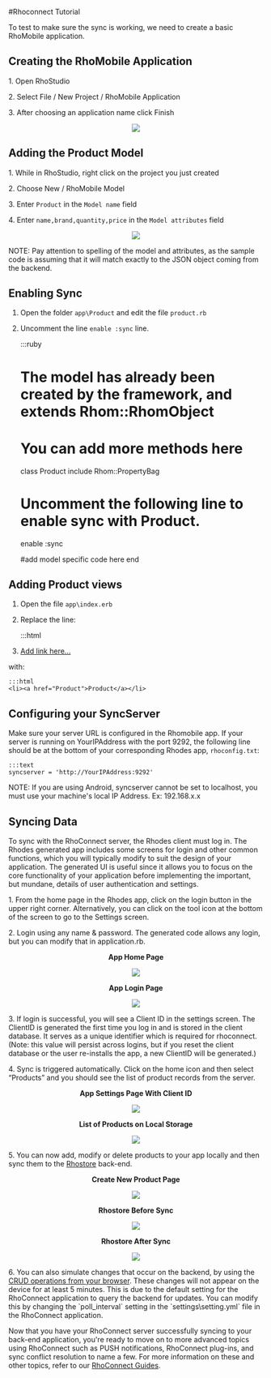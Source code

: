 #Rhoconnect Tutorial

To test to make sure the sync is working, we need to create a basic RhoMobile application.

## Creating the RhoMobile Application

<div class="row-fluid">
  <div class="span6">
    <p>1. Open RhoStudio</p>
    <p>2. Select File / New Project / RhoMobile Application</p>
    <p>3. After choosing an application name click Finish</p>
  </div>
  <div class="span4 offset2" style="text-align:center">
    <img src="https://s3.amazonaws.com/rhodocs/rhoconnect-tutorial/rhoconnect-client-new-project.png">
  </div>
</div>

## Adding the Product Model

<div class="row-fluid">
  <div class="span6">
    <p>1. While in RhoStudio, right click on the project you just created</p>
    <p>2. Choose New / RhoMobile Model</p>
    <p>3. Enter <code>Product</code> in the <code>Model name</code> field</p>
    <p>4. Enter <code>name,brand,quantity,price</code> in the <code>Model attributes</code> field</p>
  </div>
  <div class="span4 offset2" style="text-align:center">
    <img src="https://s3.amazonaws.com/rhodocs/rhoconnect-tutorial/rhoconnect-client-new-model.png">
  </div>
</div>

NOTE: Pay attention to spelling of the model and attributes, as the sample code is assuming that it will match exactly to the JSON object coming from the backend.

## Enabling Sync

1) Open the folder `app\Product` and edit the file `product.rb`

2) Uncomment the line `enable :sync` line.
        

    :::ruby
    # The model has already been created by the framework, and extends Rhom::RhomObject
    # You can add more methods here
    class Product
      include Rhom::PropertyBag

      # Uncomment the following line to enable sync with Product.
      enable :sync

      #add model specific code here
    end

## Adding Product views

1) Open the file `app\index.erb`

2) Replace the line: 

    :::html
    <li><a href="#">Add link here...</a></li>

with:

    :::html
    <li><a href="Product">Product</a></li>

## Configuring your SyncServer
Make sure your server URL is configured in the Rhomobile app. If your server is running on YourIPAddress with the port 9292, the following line should be at the bottom of your corresponding Rhodes app, `rhoconfig.txt`:

    :::text
    syncserver = 'http://YourIPAddress:9292'

NOTE: If you are using Android, syncserver cannot be set to localhost, you must use your machine's local IP Address. Ex: 192.168.x.x


## Syncing Data
To sync with the RhoConnect server, the Rhodes client must log in. The Rhodes generated app includes some screens for login and other common functions, which you will typically modify to suit the design of your application. The generated UI is useful since it allows you to focus on the core functionality of your application before implementing the important, but mundane, details of user authentication and settings.

<div class="row-fluid">
  <div class="span4">
    <p>
      1. From the home page in the Rhodes app, click on the login button in the upper right corner. Alternatively, you can click on the tool icon at the bottom of the screen to go to the Settings screen.
    </p>
    <p>
      2. Login using any name & password. The generated code allows any login, but you can modify that in application.rb.
    </p>
  </div>
  <div class="span4" style="text-align:center">
    <p>
      <b>App Home Page</b>
    </p>
    <img src="https://s3.amazonaws.com/rhodocs/rhoconnect-tutorial/rhoconnect-client-logged-out.png">
  </div>
  <div class="span4" style="text-align:center">
    <p>
      <b>App Login Page</b>
    </p>
    <img src="https://s3.amazonaws.com/rhodocs/rhoconnect-tutorial/rhoconnect-client-login.png">
  </div>
</div>


<div class="row-fluid">
  <div class="span4">
    <p>
      3. If login is successful, you will see a Client ID in the settings screen. The ClientID is generated the first time you log in and is stored in the client database. It serves as a unique identifier which is required for rhoconnect. (Note: this value will persist across logins, but if you reset the client database or the user re-installs the app, a new ClientID will be generated.)      
    </p>
    <p>
      4. Sync is triggered automatically. Click on the home icon and then select “Products” and you should see the list of product records from the server.
    </p>
  </div>
  <div class="span4" style="text-align:center">
    <p>
      <b>App Settings Page With Client ID</b>
    </p>
    <img src="https://s3.amazonaws.com/rhodocs/rhoconnect-tutorial/rhoconnect-client-settings.png">
  </div>
  <div class="span4" style="text-align:center">
    <p>
      <b>List of Products on Local Storage</b>
    </p>
    <img src="https://s3.amazonaws.com/rhodocs/rhoconnect-tutorial/rhoconnect-client-products.png">
  </div>
</div>


<p>5. You can now add, modify or delete products to your app locally and then sync them to the <a href="http://rhostore.herokuapp.com">Rhostore</a> back-end.</p>

<div class="row-fluid">
  <div class="span4" style="text-align:center">
    <p>
      <b>Create New Product Page</b>
    </p>
    <img src="https://s3.amazonaws.com/rhodocs/rhoconnect-tutorial/rhoconnect-client-create-new-product.png">
  </div>
  <div class="span4" style="text-align:center">
    <p>
      <b>Rhostore Before Sync</b>
    </p>
    <img src="https://s3.amazonaws.com/rhodocs/rhoconnect-tutorial/rhoconnect-rhostore-before-sync.png">
  </div>
  <div class="span4" style="text-align:center">
    <p>
      <b>Rhostore After Sync</b>
    </p>
    <img src="https://s3.amazonaws.com/rhodocs/rhoconnect-tutorial/rhoconnect-rhostore-after-sync.png">
  </div>
</div>

<p>6. You can also simulate changes that occur on the backend, by using the <a href="http://rhostore.herokuapp.com/products">CRUD operations from your browser</a>. These changes will not appear on the device for at least 5 minutes. This is due to the default setting for the RhoConnect application to query the backend for updates. You can modify this by changing the `poll_interval` setting in the `settings\setting.yml` file in the RhoConnect application.
</p>

Now that you have your RhoConnect server successfully syncing to your back-end application, you're ready to move on to more advanced topics using RhoConnect such as PUSH notifications, RhoConnect plug-ins, and sync conflict resolution to name a few. For more information on these and other topics, refer to our [RhoConnect Guides](../../rhoconnect/introduction).